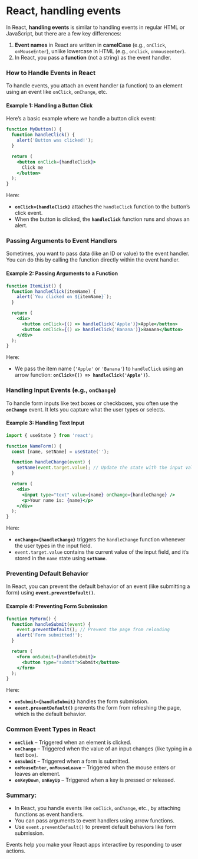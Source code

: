 # React, **handling events**

In React, **handling events** is similar to handling events in regular HTML or JavaScript, but there are a few key differences:

1. **Event names** in React are written in **camelCase** (e.g., `onClick`, `onMouseEnter`), unlike lowercase in HTML (e.g., `onclick`, `onmouseenter`).
2. In React, you pass a **function** (not a string) as the event handler.

### How to Handle Events in React

To handle events, you attach an event handler (a function) to an element using an event like `onClick`, `onChange`, etc.

#### Example 1: Handling a Button Click

Here’s a basic example where we handle a button click event:

```jsx
function MyButton() {
  function handleClick() {
    alert('Button was clicked!');
  }

  return (
    <button onClick={handleClick}>
      Click me
    </button>
  );
}
```

Here:
- **`onClick={handleClick}`** attaches the `handleClick` function to the button’s click event.
- When the button is clicked, the **`handleClick`** function runs and shows an alert.

### Passing Arguments to Event Handlers

Sometimes, you want to pass data (like an ID or value) to the event handler. You can do this by calling the function directly within the event handler.

#### Example 2: Passing Arguments to a Function

```jsx
function ItemList() {
  function handleClick(itemName) {
    alert(`You clicked on ${itemName}`);
  }

  return (
    <div>
      <button onClick={() => handleClick('Apple')}>Apple</button>
      <button onClick={() => handleClick('Banana')}>Banana</button>
    </div>
  );
}
```

Here:
- We pass the item name (`'Apple'` or `'Banana'`) to `handleClick` using an arrow function: **`onClick={() => handleClick('Apple')}`**.

### Handling Input Events (e.g., `onChange`)

To handle form inputs like text boxes or checkboxes, you often use the **`onChange`** event. It lets you capture what the user types or selects.

#### Example 3: Handling Text Input

```jsx
import { useState } from 'react';

function NameForm() {
  const [name, setName] = useState('');

  function handleChange(event) {
    setName(event.target.value); // Update the state with the input value
  }

  return (
    <div>
      <input type="text" value={name} onChange={handleChange} />
      <p>Your name is: {name}</p>
    </div>
  );
}
```

Here:
- **`onChange={handleChange}`** triggers the `handleChange` function whenever the user types in the input field.
- `event.target.value` contains the current value of the input field, and it’s stored in the `name` state using **`setName`**.

### Preventing Default Behavior

In React, you can prevent the default behavior of an event (like submitting a form) using **`event.preventDefault()`**.

#### Example 4: Preventing Form Submission

```jsx
function MyForm() {
  function handleSubmit(event) {
    event.preventDefault(); // Prevent the page from reloading
    alert('Form submitted!');
  }

  return (
    <form onSubmit={handleSubmit}>
      <button type="submit">Submit</button>
    </form>
  );
}
```

Here:
- **`onSubmit={handleSubmit}`** handles the form submission.
- **`event.preventDefault()`** prevents the form from refreshing the page, which is the default behavior.

### Common Event Types in React

- **`onClick`** – Triggered when an element is clicked.
- **`onChange`** – Triggered when the value of an input changes (like typing in a text box).
- **`onSubmit`** – Triggered when a form is submitted.
- **`onMouseEnter`**, **`onMouseLeave`** – Triggered when the mouse enters or leaves an element.
- **`onKeyDown`**, **`onKeyUp`** – Triggered when a key is pressed or released.

### Summary:

- In React, you handle events like `onClick`, `onChange`, etc., by attaching functions as event handlers.
- You can pass arguments to event handlers using arrow functions.
- Use `event.preventDefault()` to prevent default behaviors like form submission.
  
Events help you make your React apps interactive by responding to user actions.